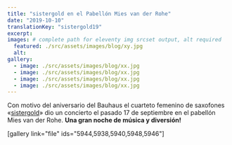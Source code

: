 ```yaml
---
title: "sistergold en el Pabellón Mies van der Rohe"
date: "2019-10-10"
translationKey: "sistergold19"
excerpt:
images: # complete path for eleventy img srcset output, alt required
  featured: ./src/assets/images/blog/xy.jpg
  alt:
gallery:
  - image: ./src/assets/images/blog/xx.jpg
  - image: ./src/assets/images/blog/xx.jpg
  - image: ./src/assets/images/blog/xx.jpg
  - image: ./src/assets/images/blog/xx.jpg
---
```


Con motivo del aniversario del Bauhaus el cuarteto femenino de saxofones «[sistergold](https://sistergold.de/)» dio un concierto el pasado 17 de septiembre en el pabellón Mies van der Rohe. **Una gran noche de música y diversión!**

\[gallery link="file" ids="5944,5938,5940,5948,5946"\]

